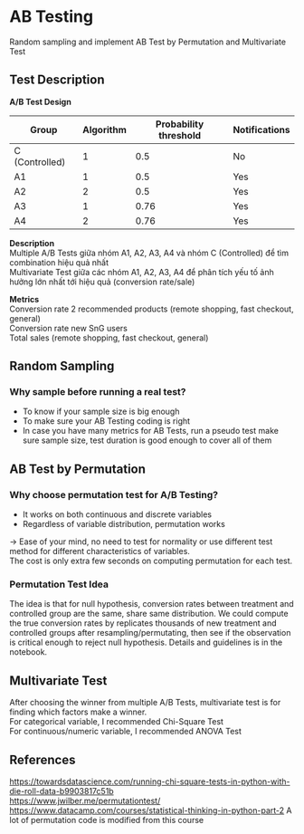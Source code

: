 # AB Testing
Random sampling and implement AB Test by Permutation and Multivariate Test

## Test Description
**A/B Test Design**  

| Group          |   Algorithm |   Probability threshold  |  Notifications |
|----------------|-------------|--------------------------|----------------|
| C (Controlled) |   1         |   0.5                    |  No            | 
| A1             |   1         |   0.5                    |  Yes           |
| A2             |   2         |   0.5                    |  Yes           |
| A3             |   1         |   0.76                   |  Yes           |
| A4             |   2         |   0.76                   |  Yes           |


**Description**  
Multiple A/B Tests giữa nhóm A1, A2, A3, A4 và nhóm C (Controlled) để tìm combination hiệu quả nhất  
Multivariate Test giữa các nhóm A1, A2, A3, A4 để phân tích yếu tố ảnh hưởng lớn nhất tới hiệu quả (conversion rate/sale)

**Metrics**  
Conversion rate 2 recommended products (remote shopping, fast checkout, general)  
Conversion rate new SnG users  
Total sales (remote shopping, fast checkout, general)  


## Random Sampling 
### Why sample before running a real test? 
- To know if your sample size is big enough
- To make sure your AB Testing coding is right 
- In case you have many metrics for AB Tests, run a pseudo test make sure sample size, test duration is good enough to cover all of them

## AB Test by Permutation
### Why choose permutation test for A/B Testing? 
- It works on both continuous and discrete variables   
- Regardless of variable distribution, permutation works  

-> Ease of your mind, no need to test for normality or use different test method for different characteristics of variables.  
The cost is only extra few seconds on computing permutation for each test.

### Permutation Test Idea 
The idea is that for null hypothesis, conversion rates between treatment and controlled group are the same, share same distribution.
We could compute the true conversion rates by replicates thousands of new treatment and controlled groups after resampling/permutating, then see if the observation is critical enough to reject null hypothesis. 
Details and guidelines is in the notebook.

## Multivariate Test 
After choosing the winner from multiple A/B Tests, multivariate test is for finding which factors make a winner.   
For categorical variable, I recommended Chi-Square Test   
For continuous/numeric variable, I recommended ANOVA Test   

## References 
<https://towardsdatascience.com/running-chi-square-tests-in-python-with-die-roll-data-b9903817c51b>  
<https://www.jwilber.me/permutationtest/>  
<https://www.datacamp.com/courses/statistical-thinking-in-python-part-2> A lot of permutation code is modified from this course
